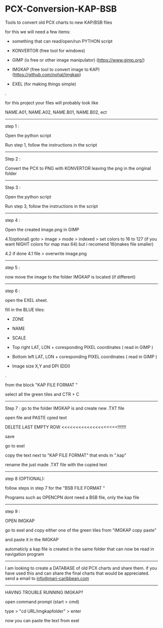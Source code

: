 # PCX-Conversion-KAP-BSB
Tools to convert old PCX charts to new KAP/BSB files

for this we will need a few items: 

* something that can read/open/run PYTHON script 

* KONVERTOR (free tool for windows)

* GIMP (is free or other image manipulator) (https://www.gimp.org/)

* IMGKAP (free tool to convert image to KAP) (https://github.com/nohal/imgkap)

* EXEL (for making things simple)

.

for this project your files will probably look like

NAME.A01,
NAME.A02,
NAME.B01,
NAME.B02,
ect 

___

step 1 :

Open the python script 

Run step 1, follow the instructions in the script

___

Step 2 : 

Convert the PCX to PNG with KONVERTOR leaving the png in the original folder

___

Step 3 :

Open the python script 

Run step 3, follow the instructions in the script

___

step 4 :

Open the created image.png in GIMP

4.1(optional) goto > image > mode > indexed > set colors to 16 to 127 (if you want NIGHT colors for map max 64) but i recomend 16(makes file smaller)

4.2 if done 4.1 file > overwrite image.png

___

step 5 :

now move the image to the folder IMGKAP is located (if different)

___

step 6 :

open the EXEL sheet. 

fill in the BLUE tiles: 

* ZONE

* NAME

* SCALE

* Top right LAT, LON + coresponding PIXEL coordinates ( read in GIMP )

* Bottom left LAT, LON + coresponding PIXEL coordinates ( read in GIMP )

* Image size X,Y and DPI (DDI)

.

from the block "KAP FILE FORMAT "

select all the green tiles and CTR + C

___

Step 7 :
go to the folder IMGKAP is and create new .TXT file

open file and PASTE cpied text

DELETE LAST EMPTY ROW <<<<<<<<<<<<<<<<<<<<!!!!!!!

save

go to exel 

copy the text next to "KAP FILE FORMAT" that ends in ".kap"

rename the just made .TXT file with the copied text

___

step 8 (OPTIONAL):

follow steps in step 7 for the "BSB FILE FORMAT "

Programs such as OPENCPN dont need a BSB file, only the kap file 

___

step 9 :

OPEN IMGKAP 

go to exel and copy either one of the green tiles from "IMGKAP copy paste"  

and paste it in the IMGKAP 

automaticly a kap file is created in the same folder that can now be read in navigation program 

___

I am looking to create a DATABASE of old PCX charts and share them. if you have used this and can share the final charts that would be appreciated.
send a email to info@mari-caribbean.com

___

HAVING TROUBLE RUNNING IMGKAP?

open command prompt (start > cmd)

type > "cd URL/imgkapfolder" > enter

now you can paste the text from exel
